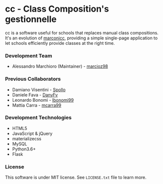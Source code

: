 # cc - Class Composition's gestionnelle

cc is a software useful for schools that replaces manual class compositions.
It's an evolution of [marconicc](https://github.com/marconivr/marconicc), providing a simple single-page application to let schools efficiently provide classes at the right time.

### Development Team

- Alessandro Marchioro (Maintainer) - [marcioz98](https://github.com/marcioz98)

### Previous Collaborators

- Damiano Visentini - [Spollo](https://github.com/Spollo)
- Daniele Fava - [DanyFv](https://github.com/DanyFv)
- Leonardo Bonomi - [lbonomi99](https://github.com/lbonomi99)
- Mattia Carra - [mcarra99](https://github.com/mcarra99)

### Development Technologies

- HTML5
- JavaScript & jQuery
- materializecss
- MySQL
- Python3.6+
- Flask

### License

This software is under MIT license. See `LICENSE.txt` file to learn more.
